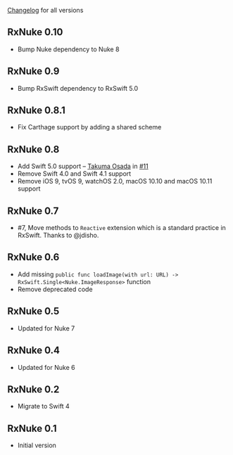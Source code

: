  [Changelog](https://github.com/kean/RxNuke/releases) for all versions

## RxNuke 0.10

- Bump Nuke dependency to Nuke 8

## RxNuke 0.9

- Bump RxSwift dependency to RxSwift 5.0

## RxNuke 0.8.1

- Fix Carthage support by adding a shared scheme 

## RxNuke 0.8

- Add Swift 5.0 support – [Takuma Osada](https://github.com/takumaosada) in [#11](https://github.com/kean/RxNuke/pull/11)
- Remove Swift 4.0 and Swift 4.1 support
- Remove iOS 9, tvOS 9, watchOS 2.0, macOS 10.10 and macOS 10.11 support

## RxNuke 0.7

- #7, Move methods to `Reactive` extension which is a standard practice in RxSwift. Thanks to @jdisho.

## RxNuke 0.6

- Add missing `public func loadImage(with url: URL) -> RxSwift.Single<Nuke.ImageResponse>` function
- Remove deprecated code

## RxNuke 0.5

- Updated for Nuke 7

## RxNuke 0.4

- Updated for Nuke 6

## RxNuke 0.2

- Migrate to Swift 4

## RxNuke 0.1

- Initial version
